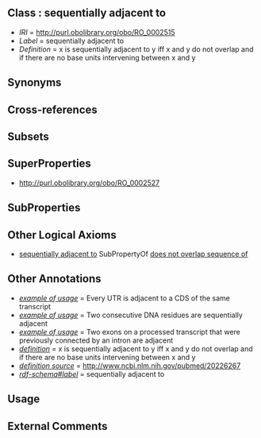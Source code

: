
## Class : sequentially adjacent to

 * *IRI* = http://purl.obolibrary.org/obo/RO_0002515
 * *Label* = sequentially adjacent to
 * *Definition* = x is sequentially adjacent to y iff x and y do not overlap and if there are no base units intervening between x and y

## Synonyms


## Cross-references


## Subsets


## SuperProperties

 * <http://purl.obolibrary.org/obo/RO_0002527>

## SubProperties


## Other Logical Axioms

 * [sequentially adjacent to](../../RO/15/RO_0002515.md) SubPropertyOf [does not overlap sequence of](../../RO/27/RO_0002527.md)

## Other Annotations

 * *[example of usage](../../IAO/12/IAO_0000112.md)* = Every UTR is adjacent to a CDS of the same transcript
 * *[example of usage](../../IAO/12/IAO_0000112.md)* = Two consecutive DNA residues are sequentially adjacent
 * *[example of usage](../../IAO/12/IAO_0000112.md)* = Two exons on a processed transcript that were previously connected by an intron are adjacent
 * *[definition](../../IAO/15/IAO_0000115.md)* = x is sequentially adjacent to y iff x and y do not overlap and if there are no base units intervening between x and y
 * *[definition source](../../IAO/19/IAO_0000119.md)* = http://www.ncbi.nlm.nih.gov/pubmed/20226267
 * *[rdf-schema#label](../../el/rdf-schema#label.md)* = sequentially adjacent to

## Usage


## External Comments

